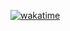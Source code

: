 [![wakatime](https://wakatime.com/badge/user/4ad917c0-f574-4b03-bb21-fa0200817288/project/c0a3b616-59f3-4332-a612-6da72f4d253a.svg)](https://wakatime.com/badge/user/4ad917c0-f574-4b03-bb21-fa0200817288/project/c0a3b616-59f3-4332-a612-6da72f4d253a)